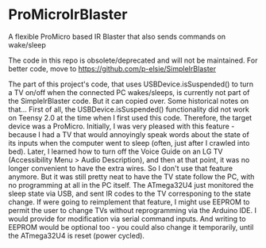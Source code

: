 # ProMicroIrBlaster
A flexible ProMicro based IR Blaster that also sends commands on wake/sleep

The code in this repo is obsolete/deprecated and will not be maintained. For better code, move to https://github.com/p-elsie/SimpleIrBlaster

The part of this project's code, that uses USBDevice.isSuspended() to turn a TV on/off when the connected PC wakes/sleeps, is currently not part of the SimpleIrBlaster code. But it can copied over. Some historical notes on that... First of all, the USBDevice.isSuspended() functionality did not work on Teensy 2.0 at the time when I first used this code. Therefore, the target device was a ProMicro. Initially, I was very pleased with this feature - because I had a TV that would annoyingly speak words about the state of its inputs when the computer went to sleep (often, just after I crawled into bed). Later, I learned how to turn off the Voice Guide on an LG TV (Accessibility Menu > Audio Description), and then at that point, it was no longer convenient to have the extra wires. So I don't use that feature anymore. But it was still pretty neat to have the TV state follow the PC, with no programming at all in the PC itself. The ATmega32U4 just monitored the sleep state via USB, and sent IR codes to the TV corresponing to the state change. If were going to reimplement that feature, I might use EEPROM to permit the user to change TVs without reprogramming via the Arduino IDE. I would provide for modification via serial command inputs. And writing to EEPROM would be optional too - you could also change it temporarily, until the ATmega32U4 is reset (power cycled). 
